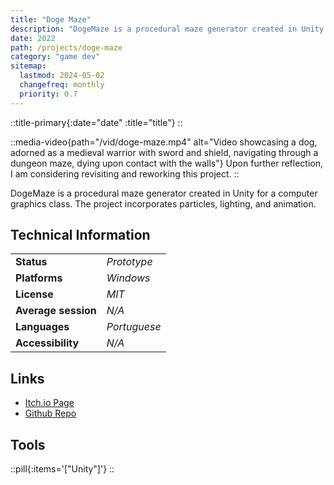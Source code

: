 ```yaml
---
title: "Doge Maze"
description: "DogeMaze is a procedural maze generator created in Unity for a computer graphics class. The project incorporates particles, lighting, and animation."
date: 2022
path: /projects/doge-maze
category: "game dev"
sitemap:
  lastmod: 2024-05-02
  changefreq: monthly
  priority: 0.7
---
```


::title-primary{:date="date" :title="title"}
::

::media-video{path="/vid/doge-maze.mp4" alt="Video showcasing a dog, adorned as a medieval warrior with sword and shield, navigating through a dungeon maze, dying upon contact with the walls"}
Upon further reflection, I am considering revisiting and reworking this project.
::

DogeMaze is a procedural maze generator created in Unity for a computer graphics class. The project incorporates particles, lighting, and animation.

## Technical Information

|                     |              |
| ------------------- | ------------ |
| **Status**          | _Prototype_  |
| **Platforms**       | _Windows_    |
| **License**         | _MIT_        |
| **Average session** | _N/A_        |
| **Languages**       | _Portuguese_ |
| **Accessibility**   | _N/A_        |

## Links

- [Itch.io Page](https://arthursegato.itch.io/doge-maze)
- [Github Repo](https://github.com/seh-GAH-toh/DogeMaze)

## Tools

::pill{:items='["Unity"]'}
::
